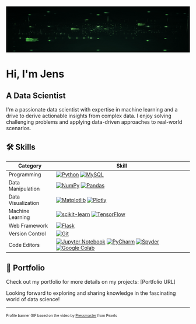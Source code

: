 <!--
**JensBender/JensBender** is a ✨ _special_ ✨ repository because its `README.md` (this file) appears on your GitHub profile.
-->

![Profile-banner](profile-banner-2.gif)

# Hi, I'm Jens
## A Data Scientist
I'm a passionate data scientist with expertise in machine learning and a drive to derive actionable insights from complex data. I enjoy solving challenging problems and applying data-driven approaches to real-world scenarios.

## 🛠️ Skills

| Category           | Skill    |
| ------------------ | -------- |
| Programming        | [![Python][Python-badge]][Python-url] [![MySQL][MySQL-badge]][MySQL-url] |
| Data Manipulation  | [![NumPy][NumPy-badge]][NumPy-url] [![Pandas][Pandas-badge]][Pandas-url] |
| Data Visualization | [![Matplotlib][Matplotlib-badge]][Matplotlib-url] [![Plotly][Plotly-badge]][Plotly-url] |
| Machine Learning   | [![scikit-learn][scikit-learn-badge]][scikit-learn-url] [![TensorFlow][TensorFlow-badge]][TensorFlow-url] |
| Web Framework      | [![Flask][Flask-badge]][Flask-url] |
| Version Control    | [![Git][Git-badge]][Git-url] |
| Code Editors       | [![Jupyter Notebook][JupyterNotebook-badge]][JupyterNotebook-url] [![PyCharm][PyCharm-badge]][PyCharm-url] [![Spyder][Spyder-badge]][Spyder-url] [![Google Colab][GoogleColab-badge]][GoogleColab-url] |

## 📄 Portfolio

Check out my portfolio for more details on my projects: [Portfolio URL]

Looking forward to exploring and sharing knowledge in the fascinating world of data science!

<!-- CREDIT -->
---

<sup><small>Profile banner GIF based on the video by [Pressmaster](https://www.pexels.com/video/digital-presentation-of-data-and-information-3130284/) from Pexels</small></sup>

<!-- MARKDOWN LINKS -->
[Flask-badge]: https://img.shields.io/badge/flask-%23000.svg?style=for-the-badge&logo=flask&logoColor=white
[Flask-url]: https://flask.palletsprojects.com/en/2.3.x/
[Git-badge]: https://img.shields.io/badge/git-%23F05033.svg?style=for-the-badge&logo=git&logoColor=white
[Git-url]: https://git-scm.com/
[GoogleColab-badge]: https://img.shields.io/badge/Google%20Colab-F9AB00.svg?style=for-the-badge&logo=Google-Colab&logoColor=white
[GoogleColab-url]: https://colab.research.google.com/
[JupyterNotebook-badge]: https://img.shields.io/badge/Jupyter-F37626.svg?style=for-the-badge&logo=Jupyter&logoColor=white
[JupyterNotebook-url]: https://jupyter.org/
[Matplotlib-badge]: https://img.shields.io/badge/Matplotlib-%23ffffff.svg?style=for-the-badge&logo=Matplotlib&logoColor=black
[Matplotlib-url]: https://matplotlib.org/
[MySQL-badge]: https://img.shields.io/badge/mysql-%2300f.svg?style=for-the-badge&logo=mysql&logoColor=white
[MySQL-url]: https://www.mysql.com/
[NumPy-badge]: https://img.shields.io/badge/numpy-%23013243.svg?style=for-the-badge&logo=numpy&logoColor=white
[NumPy-url]: https://numpy.org/
[Pandas-badge]: https://img.shields.io/badge/pandas-%23150458.svg?style=for-the-badge&logo=pandas&logoColor=white
[Pandas-url]: https://pandas.pydata.org/
[Plotly-badge]: https://img.shields.io/badge/Plotly-%233F4F75.svg?style=for-the-badge&logo=plotly&logoColor=white
[Plotly-url]: https://plotly.com/python/
[PyCharm-badge]: https://img.shields.io/badge/pycharm-143?style=for-the-badge&logo=pycharm&logoColor=black&color=black&labelColor=green
[PyCharm-url]: https://www.jetbrains.com/pycharm/
[Python-badge]: https://img.shields.io/badge/python-3670A0?style=for-the-badge&logo=python&logoColor=ffdd54
[Python-url]: https://www.python.org/
[scikit-learn-badge]: https://img.shields.io/badge/scikit--learn-%23F7931E.svg?style=for-the-badge&logo=scikit-learn&logoColor=white
[scikit-learn-url]: https://scikit-learn.org/stable/
[Spyder-badge]: https://img.shields.io/badge/Spyder-838485?style=for-the-badge&logo=spyder%20ide&logoColor=maroon
[Spyder-url]: https://www.spyder-ide.org/
[TensorFlow-badge]: https://img.shields.io/badge/TensorFlow-%23FF6F00.svg?style=for-the-badge&logo=TensorFlow&logoColor=white
[TensorFlow-url]: https://www.tensorflow.org/
